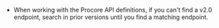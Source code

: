 - When working with the Procore API definitions, if you can't find a v2.0 endpoint, search in prior versions until you find a matching endpoint.